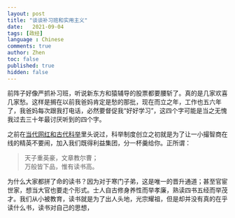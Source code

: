 ```yaml
---
layout: post
title: "谈谈补习班和实用主义"
date:   2021-09-04
tags: [政经]
language : Chinese
comments: true
author: Zhen
toc: false
published: true
hidden: false
---
```

前阵子好像严抓补习班，听说新东方和猿辅导的股票都要腰斩了。真的是几家欢喜几家愁。这样是搁在以前我爸妈肯定是愁的那批，现在而立之年，工作也五六年了，我爸妈每次跟我打电话，必然要督促我“好好学习”，这四个字可能是当之无愧我过去三十年最讨厌听到的四个字。

之前在[当代网红和古代科举](/看吴亦凡事件_当代网红和古代科举/)里头说过，科举制度创立之初就是为了让一小撮智商在线的精英不要闹，加入我们既得利益集团，分一杯羹给你。正所谓：

> 天子重英豪，文章教尔曹；   
> 万般皆下品，惟有读书高。

为什么大家都拼了命的读书？因为对于寒门子弟，这是唯一的晋升通道；甚至官宦世家，想当大官也要走个形式。士人自古修身养性而举孝廉，熟读四书五经而举茂才。我们从小被教育，读书就是为了出人头地，光宗耀祖，但是却并没有真的在乎读什么书，读书对自己的思想，



<!--stackedit_data:
eyJoaXN0b3J5IjpbLTE1MjQ0Mjc1MDYsLTEyNjU4NzM0MF19
-->